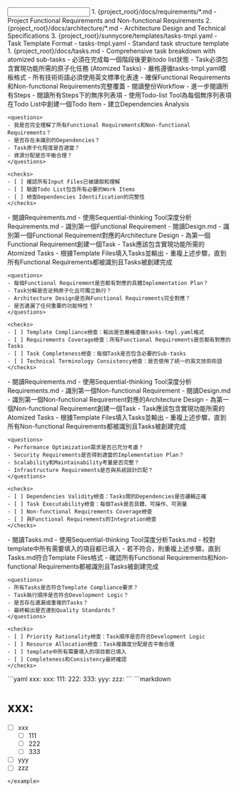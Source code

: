 <input>
  <context>
    1. {project_root}/docs/requirements/*.md - Project Functional Requirements and Non-functional Requirements
    2. {project_root}/docs/architecture/*.md - Architecture Design and Technical Specifications  
    3. {project_root}/sunnycore/templates/tasks-tmpl.yaml - Task Template Format
  </context>
  <templates>
    - tasks-tmpl.yaml - Standard task structure template
  </templates>
</input>

<output>
  1. {project_root}/docs/tasks.md - Comprehensive task breakdown with atomized sub-tasks
</output>

<constraints importance="Critical">
- 必須在完成每一個階段後更新todo list狀態
- Task必須包含實現功能所需的原子化任務 (Atomized Tasks)
- 嚴格遵循tasks-tmpl.yaml模板格式
- 所有技術術語必須使用英文標準化表達
- 確保Functional Requirements和Non-functional Requirements完整覆蓋
</constraints>

<workflow importance="Critical">
  <stage id="1: Context Analysis and Planning" level_of_think="think hard" read_token_budget="2000" write_token_budget="500" cache_read_budget="1000">
    - 閱讀整份Workflow
    - 進一步閱讀所有Steps
    - 閱讀所有Steps下的無序列表項
    - 使用Todo-list Tool為每個無序列表項在Todo List中創建一個Todo Item
    - 建立Dependencies Analysis

    <questions>
    - 我是否完全理解了所有Functional Requirements和Non-functional Requirements？
    - 是否存在未識別的Dependencies？
    - Task原子化程度是否適當？
    - 資源分配是否平衡合理？
    </questions>

    <checks>
    - [ ] 確認所有Input Files已被讀取和理解
    - [ ] 驗證Todo List包含所有必要的Work Items
    - [ ] 檢查Dependencies Identification的完整性
    </checks>
  </stage>

  <stage id="2: Functional Requirements Task Creation" level_of_think="think hard" read_token_budget="3000" write_token_budget="2000" cache_read_budget="1500">
    - 閱讀Requirements.md
    - 使用Sequential-thinking Tool深度分析Requirements.md
    - 識別第一個Functional Requirement
    - 閱讀Design.md
    - 識別第一個Functional Requirement對應的Architecture Design
    - 為第一個Functional Requirement創建一個Task
    - Task應該包含實現功能所需的Atomized Tasks
    - 根據Template Files填入Tasks並輸出
    - 重複上述步驟，直到所有Functional Requirements都被識別且Tasks被創建完成

    <questions>
    - 每個Functional Requirement是否都有對應的具體Implementation Plan？
    - Task分解是否足夠原子化且可獨立執行？
    - Architecture Design是否與Functional Requirements完全對應？
    - 是否遺漏了任何重要的功能特性？
    </questions>

    <checks>
    - [ ] Template Compliance檢查：輸出是否嚴格遵循tasks-tmpl.yaml格式
    - [ ] Requirements Coverage檢查：所有Functional Requirements是否都有對應的Tasks
    - [ ] Task Completeness檢查：每個Task是否包含必要的Sub-tasks
    - [ ] Technical Terminology Consistency檢查：是否使用了統一的英文技術術語
    </checks>
  </stage>

  <stage id="3: Non-Functional Requirements Task Creation" level_of_think="think hard" read_token_budget="2500" write_token_budget="2000" cache_read_budget="1200">
    - 閱讀Requirements.md
    - 使用Sequential-thinking Tool深度分析Requirements.md
    - 識別第一個Non-functional Requirement
    - 閱讀Design.md  
    - 識別第一個Non-functional Requirement對應的Architecture Design
    - 為第一個Non-functional Requirement創建一個Task
    - Task應該包含實現功能所需的Atomized Tasks
    - 根據Template Files填入Tasks並輸出
    - 重複上述步驟，直到所有Non-functional Requirements都被識別且Tasks被創建完成

    <questions>
    - Performance Optimization需求是否已充分考慮？
    - Security Requirements是否得到適當的Implementation Plan？
    - Scalability和Maintainability考量是否完整？
    - Infrastructure Requirements是否與系統設計匹配？
    </questions>

    <checks>
    - [ ] Dependencies Validity檢查：Tasks間的Dependencies是否邏輯正確
    - [ ] Task Executability檢查：每個Task是否具體、可操作、可測量
    - [ ] Non-functional Requirements Coverage檢查
    - [ ] 與Functional Requirements的Integration檢查
    </checks>
  </stage>

  <stage id="4: Quality Assurance and Validation" level_of_think="think" read_token_budget="1500" write_token_budget="1000" cache_read_budget="800">
    - 閱讀Tasks.md
    - 使用Sequential-thinking Tool深度分析Tasks.md
    - 校對template中所有需要填入的項目都已填入
    - 若不符合，則重複上述步驟，直到Tasks.md符合Template Files格式
    - 確認所有Functional Requirements和Non-functional Requirements都被識別且Tasks被創建完成

    <questions>
    - 所有Tasks是否符合Template Compliance要求？
    - Task執行順序是否符合Development Logic？
    - 是否存在遺漏或重複的Tasks？
    - 最終輸出是否達到Quality Standards？
    </questions>

    <checks>
    - [ ] Priority Rationality檢查：Task順序是否符合Development Logic
    - [ ] Resource Allocation檢查：Task複雜度分配是否平衡合理
    - [ ] template中所有需要填入的項目都已填入
    - [ ] Completeness和Consistency最終確認
    </checks>
  </stage>
</workflow>

<example>
```yaml
xxx:
  xxx:
    111:
    222:
    333:
  yyy:
  zzz:
```
```markdown

# xxx:
  - [ ] xxx
    - [ ] 111
    - [ ] 222
    - [ ] 333
  - [ ] yyy
  - [ ] zzz
```
</example>
